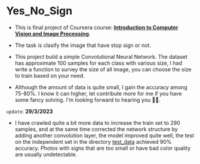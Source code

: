 # Yes_No_Sign
* This is final project of Coursera course:  [**Introduction to Computer Vision and Image Processing**](https://www.coursera.org/learn/introduction-computer-vision-watson-opencv).

* The task is clasify the image that have stop sign or not.

* This project build a simple Convolutional Neural Network. The dataset has approximate 100 samples for each class with various size, I had write a function to survey the size of all image, you can choose the size to train based on your need.

* Although the amount of data is quite small, I gain the accuracy among 75-80%. I know it can higher, let contribute more for me if you have some fancy solving. I'm looking forward to hearing you 🥰🥰.

`update`: **29/3/2023**
* I have crawled quite a bit more data to increase the train set to 290 samples, and at the same time corrected the network structure by adding another convolution layer, the model improved quite well, the test on the independent set in the directory [test_data](./test_data) achieved 90% accuracy. Photos with signs that are too small or have bad color quality are usually undetectable.
